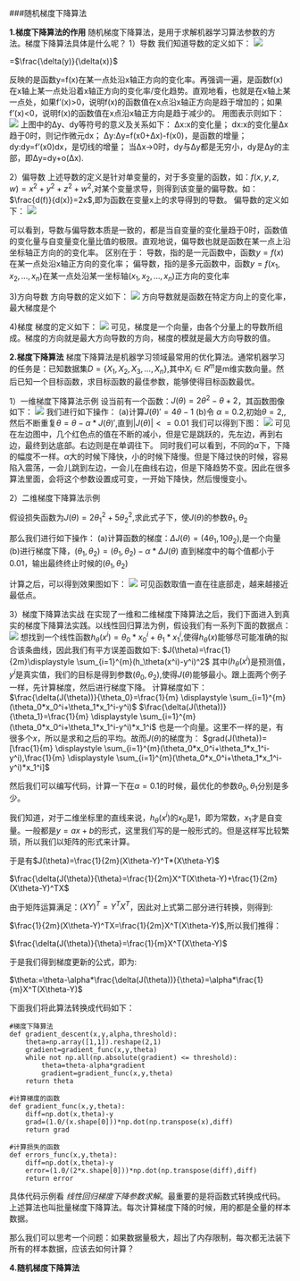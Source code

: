 ###随机梯度下降算法

**1.梯度下降算法的作用**
随机梯度下降算法，是用于求解机器学习算法参数的方法。梯度下降算法具体是什么呢？
1）导数
我们知道导数的定义如下：
![](pics/1.png)

=$\frac{\delta(y)}{\delta(x)}$

反映的是函数y=f(x)在某一点处沿x轴正方向的变化率。再强调一遍，是函数f(x)在x轴上某一点处沿着x轴正方向的变化率/变化趋势。直观地看，也就是在x轴上某一点处，如果f’(x)>0，说明f(x)的函数值在x点沿x轴正方向是趋于增加的；如果f’(x)<0，说明f(x)的函数值在x点沿x轴正方向是趋于减少的。
用图表示则如下：
![](pics/0.png)
上图中的Δy、dy等符号的意义及关系如下： 
Δx:x的变化量； 
dx:x的变化量Δx趋于0时，则记作微元dx； 
Δy:Δy=f(x0+Δx)-f(x0)，是函数的增量； 
dy:dy=f’(x0)dx，是切线的增量； 
当Δx→0时，dy与Δy都是无穷小，dy是Δy的主部，即Δy=dy+o(Δx). 

2）偏导数
上述导数的定义是针对单变量的，对于多变量的函数，如：$f(x,y,z,w)=x^2+y^2+z^2+w^2$,对某个变量求导，则得到该变量的偏导数。如：
$\frac{d(f)}{d(x)}=2x$,即为函数在变量x上的求导得到的导数。
偏导数的定义如下：
![](pics/3.png)

可以看到，导数与偏导数本质是一致的，都是当自变量的变化量趋于0时，函数值的变化量与自变量变化量比值的极限。直观地说，偏导数也就是函数在某一点上沿坐标轴正方向的的变化率。 
区别在于： 
导数，指的是一元函数中，函数$y=f(x)$在某一点处沿x轴正方向的变化率； 偏导数，指的是多元函数中，函数$y=f(x_1,x_2,…,x_n)$在某一点处沿某一坐标轴$(x_1,x_2,…,x_n)$正方向的变化率

3)方向导数
方向导数的定义如下：
![](pics/2.png)
方向导数就是函数在特定方向上的变化率，最大梯度是个

4)梯度
梯度的定义如下：
![](pics/4.png)
可见，梯度是一个向量，由各个分量上的导数所组成。梯度的方向就是最大方向导数的方向，梯度的模就是最大方向导数的值。

**2.梯度下降算法**
梯度下降算法是机器学习领域最常用的优化算法。通常机器学习的任务是：已知数据集$D=\{X_1,X_2,X_3,...,X_n\}$,其中$X_i \in R^m$是m维实数向量。然后已知一个目标函数，求目标函数的最佳参数，能够使得目标函数最优。

1）一维梯度下降算法示例
设当前有一个函数：$J(\theta)=2\theta^2-\theta+2$，其函数图像如下：
![](pics/5.png)
我们进行如下操作：
(a)计算$J(\theta)'=4\theta-1$
(b)令 $\alpha=0.2$,初始$\theta=2,$,然后不断重复$\theta=\theta-\alpha * J(\theta)'$,直到$|J(\theta)|<=0.01$
我们可以得到下图：
![](pics/6.png)
可见在左边图中，几个红色点的值在不断的减小，但是它是跳跃的，先左边，再到右边，最终到达底部。右边则是在单调往下。
同时我们可以看到，不同的$\alpha$下，下降的幅度不一样。$\alpha$大的时候下降快，小的时候下降慢。但是下降过快的时候，容易陷入震荡，一会儿跳到左边，一会儿在曲线右边，但是下降趋势不变。因此在很多算法里面，会将这个参数设置成可变，一开始下降快，然后慢慢变小。

2）二维梯度下降算法示例

假设损失函数为$J(\theta)=2\theta_1^2+5\theta_2^2$,求此式子下，使$J(\theta)$的参数$\theta_1,\theta_2$

那么我们进行如下操作：
(a)计算函数的梯度：$ΔJ(\theta)=(4\theta_1,10\theta_2)$,是一个向量
(b)进行梯度下降，$(\theta_1,\theta_2)=(\theta_1,\theta_2)-\alpha* ΔJ(\theta)$ 直到梯度中的每个值都小于0.01，输出最终终止时候的$(\theta_1,\theta_2)$

计算之后，可以得到效果图如下：
![](pics/7.png)
可见函数取值一直在往底部走，越来越接近最低点。

3）梯度下降算法实战
在实现了一维和二维梯度下降算法之后，我们下面进入到真实的梯度下降算法实践。以线性回归算法为例，假设我们有一系列下面的数据点：
![](pics/8.png)
想找到一个线性函数$h_\theta(x^i)=\theta_0*x_0^i+\theta_1*x_1^i$,使得$h_\theta(x)$能够尽可能准确的拟合该条曲线，因此我们有平方误差函数如下:
$J(\theta)=\frac{1}{2m}\displaystyle \sum_{i=1}^{m}(h_\theta(x^i)-y^i)^2$
其中$(h_\theta(x^i)$是预测值，$y^i$是真实值，我们的目标是得到参数$(\theta_0,\theta_2)$,使得$J(\theta)$能够最小。跟上面两个例子一样，先计算梯度，然后进行梯度下降。
计算梯度如下：
    $\frac{\delta(J(\theta))}{\theta_0}=\frac{1}{m} \displaystyle \sum_{i=1}^{m}(\theta_0*x_0^i+\theta_1*x_1^i-y^i)$
    $\frac{\delta(J(\theta))}{\theta_1}=\frac{1}{m} \displaystyle \sum_{i=1}^{m}(\theta_0*x_0^i+\theta_1*x_1^i-y^i)*x_1^i$
也是一个向量。这里不一样的是，有很多个$x$，所以是求和之后的平均。故而$J(\theta)$的梯度为：
$grad(J(\theta))=[\frac{1}{m} \displaystyle \sum_{i=1}^{m}(\theta_0*x_0^i+\theta_1*x_1^i-y^i),\frac{1}{m} \displaystyle \sum_{i=1}^{m}(\theta_0*x_0^i+\theta_1*x_1^i-y^i)*x_1^i]$

然后我们可以编写代码，计算一下在$\alpha=0.1$的时候，最优化的参数$\theta_0,\theta_1$分别是多少。

我们知道，对于二维坐标里的直线来说，$h_\theta(x^i)$的$x_0$是1，即为常数，$x_1$才是自变量。一般都是$y=ax+b$的形式，这里我们写的是一般形式的。但是这样写比较繁琐，所以我们以矩阵的形式来计算。

于是有$J(\theta)=\frac{1}{2m}(X\theta-Y)^T*(X\theta-Y)$


$\frac{\delta(J(\theta)}{\theta}=\frac{1}{2m}X^T(X\theta-Y)+\frac{1}{2m}(X\theta-Y)^TX$

由于矩阵运算满足：$(XY)^T=Y^TX^T$，因此对上式第二部分进行转换，则得到:

$\frac{1}{2m}(X\theta-Y)^TX=\frac{1}{2m}X^T(X\theta-Y)$,所以我们推得：

$\frac{\delta(J(\theta)}{\theta}=\frac{1}{m}X^T(X\theta-Y)$

于是我们得到梯度更新的公式，即为:

$\theta:=\theta-\alpha*\frac{\delta(J(\theta))}{\theta}=\alpha*\frac{1}{m}X^T(X\theta-Y)$

下面我们将此算法转换成代码如下：
```
#梯度下降算法
def gradient_descent(x,y,alpha,threshold):
    theta=np.array([1,1]).reshape(2,1)
    gradient=gradient_func(x,y,theta)
    while not np.all(np.absolute(gradient) <= threshold):
        theta=theta-alpha*gradient
        gradient=gradient_func(x,y,theta)
    return theta
    
#计算梯度的函数
def gradient_func(x,y,theta):
    diff=np.dot(x,theta)-y
    grad=(1.0/(x.shape[0]))*np.dot(np.transpose(x),diff)
    return grad
    
#计算损失的函数
def errors_func(x,y,theta):
    diff=np.dot(x,theta)-y
    error=(1.0/(2*x.shape[0]))*np.dot(np.transpose(diff),diff)
    return error
```
具体代码示例看 *线性回归梯度下降参数求解*。最重要的是将函数式转换成代码。上述算法也叫批量梯度下降算法。每次计算梯度下降的时候，用的都是全量的样本数据。

那么我们可以思考一个问题：如果数据量极大，超出了内存限制，每次都无法装下所有的样本数据，应该去如何计算？

**4.随机梯度下降算法**